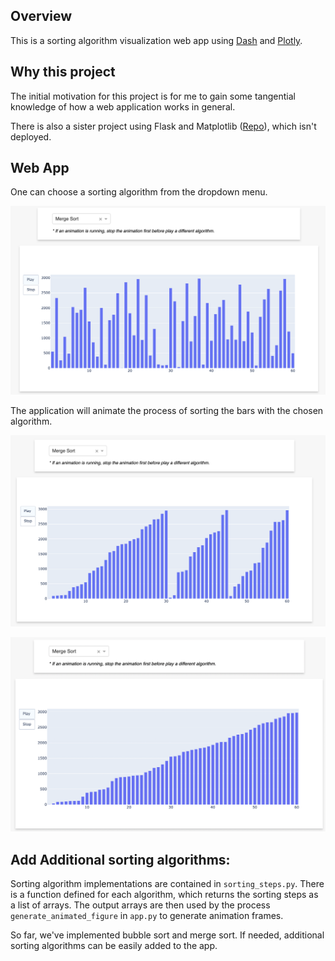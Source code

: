 

## Overview

This is a sorting algorithm visualization web app using [Dash](https://dash.plotly.com/introduction) and [Plotly](https://plotly.com/graphing-libraries/). 

## Why this project

The initial motivation for this project is for me to gain some tangential knowledge of how a web application works in general. 

There is also a sister project using Flask and Matplotlib ([Repo](https://github.com/yinghu-math/sorting_visual_matplotlib_flask)), which isn't deployed. 

## Web App

One can choose a sorting algorithm from the dropdown menu. 

![Application interface | 500](img/app_img.png)

The application will animate the process of sorting the bars with the chosen algorithm.  

![Merge Sort | 500](img/app_sorting.png)

![Sorted array | 500](img/sorted_array.png)

## Add Additional sorting algorithms: 

Sorting algorithm implementations are contained in `sorting_steps.py`.  There is a function defined for each algorithm, which returns the sorting steps as a list of arrays. The output arrays are then used by the process `generate_animated_figure` in `app.py` to generate animation frames. 

So far, we've implemented bubble sort and merge sort. If needed,  additional sorting algorithms can be easily added to the app. 
